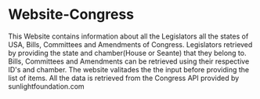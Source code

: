 # Website-Congress

This Website contains information about all the Legislators all the states of USA, Bills, Committees and Amendments of Congress. Legislators retrieved by providing the state and chamber(House or Seante) that they belong to. Bills, Committees and Amendments can be retrieved using their respective ID's and chamber. The website valitades the the input before providing the list of items. All the data is retrieved from the Congress API provided by sunlightfoundation.com

